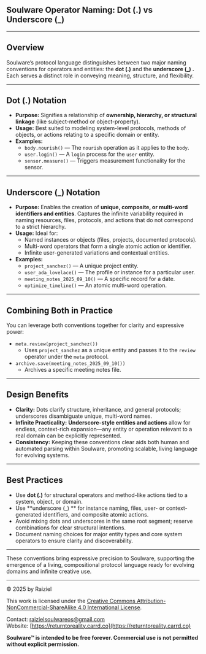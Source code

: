 ## Soulware Operator Naming: Dot (.) vs Underscore (_)

------

## Overview

Soulware’s protocol language distinguishes between two major naming conventions for operators and entities: the **dot (.)** and the **underscore (_) .** Each serves a distinct role in conveying meaning, structure, and flexibility.

------

## Dot (.) Notation

- **Purpose:**
  Signifies a relationship of **ownership, hierarchy, or structural linkage** (like subject-method or object-property).
- **Usage:**
  Best suited to modeling system-level protocols, methods of objects, or actions relating to a specific domain or entity.
- **Examples:**
  - `body.nourish()` — The `nourish` operation as it applies to the `body`.
  - `user.login()` — A `login` process for the `user` entity.
  - `sensor.measure()` — Triggers measurement functionality for the sensor.

------

## Underscore (_) Notation

- **Purpose:**
  Enables the creation of **unique, composite, or multi-word identifiers and entities**.
  Captures the infinite variability required in naming resources, files, protocols, and actions that do not correspond to a strict hierarchy.
- **Usage:**
  Ideal for:
  - Named instances or objects (files, projects, documented protocols).
  - Multi-word operators that form a single atomic action or identifier.
  - Infinite user-generated variations and contextual entities.
- **Examples:**
  - `project_sanchez()` — A unique project entity.
  - `user_ada_lovelace()` — The profile or instance for a particular user.
  - `meeting_notes_2025_09_10()` — A specific record for a date.
  - `optimize_timeline()` — An atomic multi-word operation.

------

## Combining Both in Practice

You can leverage both conventions together for clarity and expressive power:

- `meta.review(project_sanchez())`
  - Uses `project_sanchez` as a unique entity and passes it to the `review` operator under the `meta` protocol.
- `archive.save(meeting_notes_2025_09_10())`
  - Archives a specific meeting notes file.

------

## Design Benefits

- **Clarity:**
  Dots clarify structure, inheritance, and general protocols; underscores disambiguate unique, multi-word names.
- **Infinite Practicality:**
  **Underscore-style entities and actions** allow for endless, context-rich expansion—any entity or operation relevant to a real domain can be explicitly represented.
- **Consistency:**
  Keeping these conventions clear aids both human and automated parsing within Soulware, promoting scalable, living language for evolving systems.

------

## Best Practices

- Use **dot (.)** for structural operators and method-like actions tied to a system, object, or domain.
- Use **underscore (_) ** for instance naming, files, user- or context-generated identifiers, and composite atomic actions.
- Avoid mixing dots and underscores in the same root segment; reserve combinations for clear structural intentions.
- Document naming choices for major entity types and core system operators to ensure clarity and discoverability.

------

These conventions bring expressive precision to Soulware, supporting the emergence of a living, compositional protocol language ready for evolving domains and infinite creative use.

---

© 2025 by Raiziel

This work is licensed under the [Creative Commons Attribution-NonCommercial-ShareAlike 4.0 International License](https://creativecommons.org/licenses/by-nc-sa/4.0/).

Contact: [raizielsoulwareos@gmail.com](mailto:raizielsoulwareos@gmail.com)  
Website: [https://returntoreality.carrd.co](https://returntoreality.carrd.co)

**Soulware™ is intended to be free forever. Commercial use is not permitted without explicit permission.**
